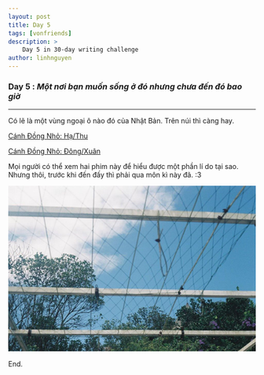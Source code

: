 ```yaml
---
layout: post
title: Day 5
tags: [vonfriends]
description: >
    Day 5 in 30-day writing challenge 
author: linhnguyen
---
```

### Day 5 : _Một nơi bạn muốn sống ở đó nhưng chưa đến đó bao giờ_ 
---
Có lẽ là một vùng ngoại ô nào đó của Nhật Bản. Trên núi thì càng hay.

[Cánh Đồng Nhỏ: Hạ/Thu](http://www.phimmoi.net/phim/canh-dong-nho-dong-xuan-3633/)

[Cánh Đồng Nhỏ: Đông/Xuân](http://www.phimmoi.net/phim/canh-dong-nho-ha-thu-3631/)

Mọi người có thể xem hai phim này để hiểu được một phần lí do tại sao. 
Nhưng thôi, trước khi đến đấy thì phải qua môn kì này đã. :3

<img src="/assets/img/day5.jpg" width="680">

End.
